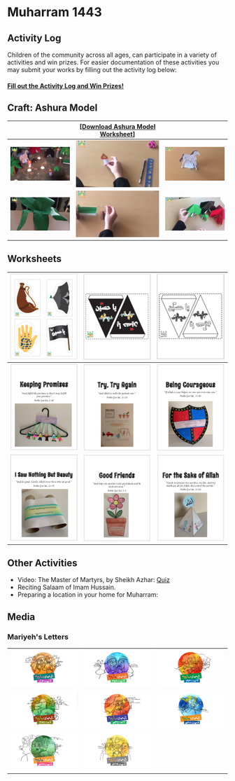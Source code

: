# Muharram 1443
 


## Activity Log
Children of the community across all ages, can participate in a variety of activities and win prizes. For easier documentation of these activities you may submit your works by filling out the activity log below: <br>

#### [Fill out the Activity Log and Win Prizes! ](https://docs.google.com/forms/d/e/1FAIpQLSc0Z7QxUzyX_GphQiOimVXjmbL5FIfeMFUFv-qATAEWCSzg_w/viewform)

## Craft: Ashura Model

| | [[Download Ashura Model Worksheet](resources/CraftAshuraModelWorksheet.pdf)] | |
|---|---|---|
| [![Final](resources/thumbnails/AshouraCraft_Final.png)](resources/AshuraCraft-Final.mp4) | [![Part1 - Candle](resources/thumbnails/AshouraCraft_Candle.png)](resources/AshuraCraft-Part1-Candle.mp4) | [![Part2 - Horse](resources/thumbnails/AshouraCraft_Horse.png)](resources/AshuraCraft-Part2-Horse.mp4) | 
| [![Part3 - Palm Tree](resources/thumbnails/AshouraCraft_Tree.png)](resources/AshuraCraft-Part3-PalmTree.mp4) | [![Part4 - Cradle](resources/thumbnails/AshouraCraft_Cradle.png)](resources/AshuraCraft-Part4-Cradle.mp4) | [![Part5 - Tent](resources/thumbnails/AshouraCraft_Tent.png)](resources/AshuraCraft-Part5-Tent.mp4) |


## Worksheets

| [![ColoredFlagsSet1](resources/ColoredFlagsSet1.png)](resources/ColoredFlagsSet1.pdf) | [![ColoredFlagsSet2_Color](resources/ColoredFlagsSet2_Color.png)](resources/ColoredFlagsSet2_Color.pdf) | [![ColoredFlagsSet2_BW](resources/ColoredFlagsSet2_BW.png)](resources/ColoredFlagsSet2_BW.pdf) |
|---|---|---|
| [![Worksheet1-KeepingPromises](resources/Worksheet1-KeepingPromises.png)](resources/Worksheet1-KeepingPromises.pdf) | [![Worksheet2-TryAgain](resources/Worksheet2-TryAgain.png)](resources/Worksheet2-TryAgain.pdf) | [![Worksheet3-BeingCourageous](resources/Worksheet3-BeingCourageous.png)](resources/Worksheet3-BeingCourageous.pdf) |
| [![Worksheet4-NothingButBeauty](resources/Worksheet4-NothingButBeauty.png)](resources/Worksheet4-NothingButBeauty.pdf) | [![Worksheet5-GoodFriends](resources/Worksheet5-GoodFriends.png)](resources/Worksheet5-GoodFriends.pdf) | [![Worksheet6-FortheSakeOfAllah](resources/Worksheet6-FortheSakeOfAllah.png)](resources/Worksheet6-FortheSakeOfAllah.pdf) |


## Other Activities
 - Video: The Master of Martyrs,  by Sheikh Azhar: [Quiz](https://docs.google.com/forms/d/1FZfc5pHaWkdsscn17PRMmCN1LSu-aHpvWIa3INvpSnA/viewform)
 - Reciting Salaam of Imam Hussain.
 - Preparing a location in your home for Muharram:


## Media

### Mariyeh's Letters

|  |  |  |
|---|---|---|
| [![Part1](resources/thumbnails/Mariyeh1.png)](https://jamejamonline.ir/files/fa/news/1400/5/19/405932_410.mp4)  | [![Part2](resources/thumbnails/Mariyeh2.png)](https://jamejamonline.ir/files/fa/news/1400/5/19/407234_594.mp4)  | [![Part3](resources/thumbnails/Mariyeh3.png)](https://jamejamonline.ir/files/fa/news/1400/5/21/408597_962.mp4)  |
| [![Part4](resources/thumbnails/Mariyeh4.png)](https://jamejamonline.ir/files/fa/news/1400/5/21/409322_309.mp4) | [![Part5](resources/thumbnails/Mariyeh5.png)](https://jamejamonline.ir/files/fa/news/1400/5/22/410039_113.mp4) | [![Part6](resources/thumbnails/Mariyeh6.png)](https://jamejamonline.ir/files/fa/news/1400/5/24/411198_691.mp4) |
| [![Part7](resources/thumbnails/Mariyeh7.png)](https://jamejamonline.ir/files/fa/news/1400/5/24/412433_776.mp4) | [![Part8](resources/thumbnails/Mariyeh8.png)](https://jamejamonline.ir/files/fa/news/1400/5/26/413419_921.mp4) |   |

<script src="http://code.jquery.com/jquery-1.4.2.min.js"></script> <script> var x = document.getElementsByClassName("site-footer-credits"); setTimeout(() => { x[0].remove(); }, 10); </script>
